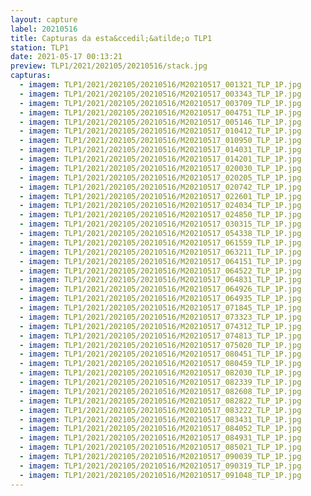 ```yaml
---
layout: capture
label: 20210516
title: Capturas da esta&ccedil;&atilde;o TLP1
station: TLP1
date: 2021-05-17 00:13:21
preview: TLP1/2021/202105/20210516/stack.jpg
capturas:
  - imagem: TLP1/2021/202105/20210516/M20210517_001321_TLP_1P.jpg
  - imagem: TLP1/2021/202105/20210516/M20210517_003343_TLP_1P.jpg
  - imagem: TLP1/2021/202105/20210516/M20210517_003709_TLP_1P.jpg
  - imagem: TLP1/2021/202105/20210516/M20210517_004751_TLP_1P.jpg
  - imagem: TLP1/2021/202105/20210516/M20210517_005146_TLP_1P.jpg
  - imagem: TLP1/2021/202105/20210516/M20210517_010412_TLP_1P.jpg
  - imagem: TLP1/2021/202105/20210516/M20210517_010950_TLP_1P.jpg
  - imagem: TLP1/2021/202105/20210516/M20210517_014031_TLP_1P.jpg
  - imagem: TLP1/2021/202105/20210516/M20210517_014201_TLP_1P.jpg
  - imagem: TLP1/2021/202105/20210516/M20210517_020030_TLP_1P.jpg
  - imagem: TLP1/2021/202105/20210516/M20210517_020205_TLP_1P.jpg
  - imagem: TLP1/2021/202105/20210516/M20210517_020742_TLP_1P.jpg
  - imagem: TLP1/2021/202105/20210516/M20210517_022601_TLP_1P.jpg
  - imagem: TLP1/2021/202105/20210516/M20210517_024034_TLP_1P.jpg
  - imagem: TLP1/2021/202105/20210516/M20210517_024850_TLP_1P.jpg
  - imagem: TLP1/2021/202105/20210516/M20210517_030315_TLP_1P.jpg
  - imagem: TLP1/2021/202105/20210516/M20210517_054338_TLP_1P.jpg
  - imagem: TLP1/2021/202105/20210516/M20210517_061559_TLP_1P.jpg
  - imagem: TLP1/2021/202105/20210516/M20210517_063211_TLP_1P.jpg
  - imagem: TLP1/2021/202105/20210516/M20210517_064151_TLP_1P.jpg
  - imagem: TLP1/2021/202105/20210516/M20210517_064522_TLP_1P.jpg
  - imagem: TLP1/2021/202105/20210516/M20210517_064831_TLP_1P.jpg
  - imagem: TLP1/2021/202105/20210516/M20210517_064926_TLP_1P.jpg
  - imagem: TLP1/2021/202105/20210516/M20210517_064935_TLP_1P.jpg
  - imagem: TLP1/2021/202105/20210516/M20210517_071845_TLP_1P.jpg
  - imagem: TLP1/2021/202105/20210516/M20210517_073323_TLP_1P.jpg
  - imagem: TLP1/2021/202105/20210516/M20210517_074312_TLP_1P.jpg
  - imagem: TLP1/2021/202105/20210516/M20210517_074813_TLP_1P.jpg
  - imagem: TLP1/2021/202105/20210516/M20210517_075020_TLP_1P.jpg
  - imagem: TLP1/2021/202105/20210516/M20210517_080451_TLP_1P.jpg
  - imagem: TLP1/2021/202105/20210516/M20210517_080459_TLP_1P.jpg
  - imagem: TLP1/2021/202105/20210516/M20210517_082030_TLP_1P.jpg
  - imagem: TLP1/2021/202105/20210516/M20210517_082339_TLP_1P.jpg
  - imagem: TLP1/2021/202105/20210516/M20210517_082608_TLP_1P.jpg
  - imagem: TLP1/2021/202105/20210516/M20210517_082822_TLP_1P.jpg
  - imagem: TLP1/2021/202105/20210516/M20210517_083222_TLP_1P.jpg
  - imagem: TLP1/2021/202105/20210516/M20210517_083431_TLP_1P.jpg
  - imagem: TLP1/2021/202105/20210516/M20210517_084052_TLP_1P.jpg
  - imagem: TLP1/2021/202105/20210516/M20210517_084931_TLP_1P.jpg
  - imagem: TLP1/2021/202105/20210516/M20210517_085021_TLP_1P.jpg
  - imagem: TLP1/2021/202105/20210516/M20210517_090039_TLP_1P.jpg
  - imagem: TLP1/2021/202105/20210516/M20210517_090319_TLP_1P.jpg
  - imagem: TLP1/2021/202105/20210516/M20210517_091048_TLP_1P.jpg
---
```

